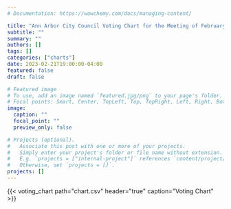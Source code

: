 ```yaml
---
# Documentation: https://wowchemy.com/docs/managing-content/

title: "Ann Arbor City Council Voting Chart for the Meeting of February 21, 2023"
subtitle: ""
summary: ""
authors: []
tags: []
categories: ["charts"]
date: 2023-02-21T19:00:00-04:00
featured: false
draft: false

# Featured image
# To use, add an image named `featured.jpg/png` to your page's folder.
# Focal points: Smart, Center, TopLeft, Top, TopRight, Left, Right, BottomLeft, Bottom, BottomRight.
image:
  caption: ""
  focal_point: ""
  preview_only: false

# Projects (optional).
#   Associate this post with one or more of your projects.
#   Simply enter your project's folder or file name without extension.
#   E.g. `projects = ["internal-project"]` references `content/project/deep-learning/index.md`.
#   Otherwise, set `projects = []`.
projects: []
---
```




{{< voting_chart path="chart.csv" header="true" caption="Voting Chart" >}}
